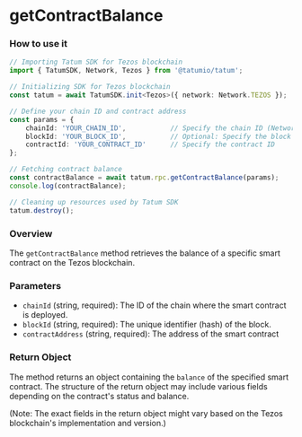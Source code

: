 # getContractBalance

### How to use it

```typescript
// Importing Tatum SDK for Tezos blockchain
import { TatumSDK, Network, Tezos } from '@tatumio/tatum';

// Initializing SDK for Tezos blockchain
const tatum = await TatumSDK.init<Tezos>({ network: Network.TEZOS });

// Define your chain ID and contract address
const params = { 
    chainId: 'YOUR_CHAIN_ID',           // Specify the chain ID (Network identifier)
    blockId: 'YOUR_BLOCK_ID',           // Optional: Specify the block ID 
    contractId: 'YOUR_CONTRACT_ID'      // Specify the contract ID
};

// Fetching contract balance
const contractBalance = await tatum.rpc.getContractBalance(params);
console.log(contractBalance);

// Cleaning up resources used by Tatum SDK
tatum.destroy();
```

### Overview

The `getContractBalance` method retrieves the balance of a specific smart contract on the Tezos blockchain.

### Parameters

- `chainId` (string, required): The ID of the chain where the smart contract is deployed.
- `blockId` (string, required): The unique identifier (hash) of the block.
- `contractAddress` (string, required): The address of the smart contract

### Return Object

The method returns an object containing the `balance` of the specified smart contract. The structure of the return object may include various fields depending on the contract's status and balance.

(Note: The exact fields in the return object might vary based on the Tezos blockchain's implementation and version.)
